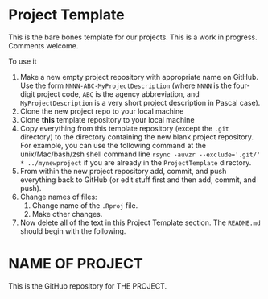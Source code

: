 # Project Template

This is the bare bones template for our projects. This is a work in progress. Comments welcome.

To use it
 1. Make a new empty project repository with appropriate name on GitHub.  Use the form `NNNN-ABC-MyProjectDescription` (where `NNNN` is the four-digit project code, `ABC` is the agency abbreviation, and `MyProjectDescription` is a very short project description in Pascal case).
 2. Clone the new project repo to your local machine
 3. Clone **this** template repository to your local machine
 4. Copy everything from this template repository (except the `.git` directory) to the directory containing the new blank project repository. For example, you can use the following command at the unix/Mac/bash/zsh shell command line `rsync -auvzr --exclude='.git/' * ../mynewproject` if you are already in the `ProjectTemplate` directory.
 5. From within the new project repository add, commit, and push everything back to GitHub (or edit stuff first and then add, commit, and push).
 6. Change names of files:
    1. Change name of the `.Rproj` file.
    2. Make other changes.
 7. Now delete all of the text in this Project Template section. The `README.md` should begin with the following.


# NAME OF PROJECT

This is the GitHub repository for THE PROJECT.  
